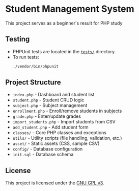 # Student Management System
This project serves as a beginner's result for PHP study

## Testing
- PHPUnit tests are located in the [`tests/`](./tests) directory.
- To run tests:
  ```bash
  ./vendor/bin/phpunit
  ```

## Project Structure
- `index.php` - Dashboard and student list
- `student.php` - Student CRUD logic
- `subject.php` - Subject management
- `enrollment.php` - Enroll/remove students in subjects
- `grade.php` - Enter/update grades
- `import_students.php` - Import students from CSV
- `add_student.php` - Add student form
- `classes/` - Core PHP classes and exceptions
- `utils/` - Utility scripts (file handling, validation, etc.)
- `asset/` - Static assets (CSS, sample CSV)
- `config/` - Database configuration
- `init.sql` - Database schema

## License
This project is licensed under the [GNU GPL v3](https://www.gnu.org/licenses/gpl-3.0.html). 